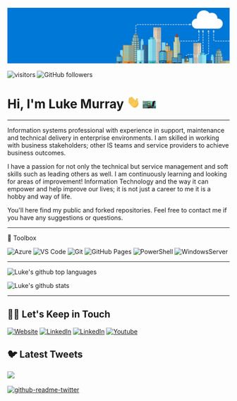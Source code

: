 ![11-background (1)](https://raw.githubusercontent.com/lukemurraynz/lukemurraynz/master/azurebanner.jpg)


![visitors](https://visitor-badge.glitch.me/badge?page_id=lukemurraynz.visitor-badge)
![GitHub followers](https://img.shields.io/github/followers/lukemurraynz?style=social)

# Hi, I'm Luke Murray <img src="https://raw.githubusercontent.com/lukemurraynz/lukemurraynz/master/wave.gif" width="30px"> <img src="https://raw.githubusercontent.com/lukemurraynz/lukemurraynz/master/computer-internet.gif " width="30px">

---

Information systems professional with experience in support, maintenance and technical delivery in enterprise environments. I am skilled in working with business stakeholders; other IS teams and service providers to achieve business outcomes. 

I have a passion for not only the technical but service management and soft skills such as leading others as well. I am continuously learning and looking for areas of improvement! Information Technology and the way it can empower and help improve our lives; it is not just a career to me it is a hobby and way of life.

You'll here find my public and forked repositories. Feel free to contact me if you have any suggestions or questions.

---

🧰 Toolbox
<!--Toolbox icons -->
![Azure](https://img.shields.io/badge/azure-%230072C6.svg?style=for-the-badge&logo=azure-devops&logoColor=white)
![VS Code](https://img.shields.io/badge/VS%20Code-007ACC.svg?&style=for-the-badge&logo=visual-studio-code&logoColor=white)
![Git](https://img.shields.io/badge/git-%3776AB.svg?style=for-the-badge&logo=git&logoColor=white&color=F05032)
![GitHub Pages](https://img.shields.io/badge/githubpages-%3776AB.svg?style=for-the-badge&logo=git&logoColor=white&color=F05032)
![PowerShell](https://img.shields.io/badge/microsoft-powershell.svg?style=for-the-badge&logo=powershell&color=FFFFFF)
![WindowsServer](https://img.shields.io/badge/microsoft-windows.svg?style=for-the-badge&logo=windows&color=000000)

---

![Luke's github top languages](https://github-readme-stats.vercel.app/api/top-langs/?username=lukemurraynz&show_icons=true&langs_count=8)

![Luke's github stats](https://github-readme-stats.vercel.app/api?username=lukemurraynz&show_icons=true&count_private=true)

---


## 🤝🏻 Let's Keep in Touch

<p align="left">
<a href="https://luke.geek.nz/"><img alt="Website" src="https://img.shields.io/badge/Website-luke.geek.nz-blue?style=flat-square&logo=google-chrome"></a>
<a href="https://www.linkedin.com/in/ljmurray/"><img alt="LinkedIn" src="https://img.shields.io/badge/LinkedIn-lukemurraynz-blue?style=flat-square&logo=linkedin"></a>
<a href="https://www.twitter.com/lukemurraynz/"><img alt="LinkedIn" src="https://img.shields.io/badge/Twitter-lukemurraynz-blue?style=flat-square&logo=twitter"></a>
<a href="https://www.youtube.com/channel/UCUG3TKDTAZz4UXshGrjBBoQ"><img alt="Youtube" src="https://img.shields.io/badge/youtube-lukemurraynz-blue?style=flat-square&logo=youtube"></a>




## 🐦 Latest Tweets

[<img src="https://img.shields.io/badge/-Follow-blue?style=for-the-badge&logo=twitter&logoColor=white"/>](https://twitter.com/lukemurraynz?ref_src=twsrc%5Etfw")

[![github-readme-twitter](https://github-readme-twitter.gazf.vercel.app/api?id=lukemurraynz&layout=wide)](https://github.com/gazf/github-readme-twitter)
